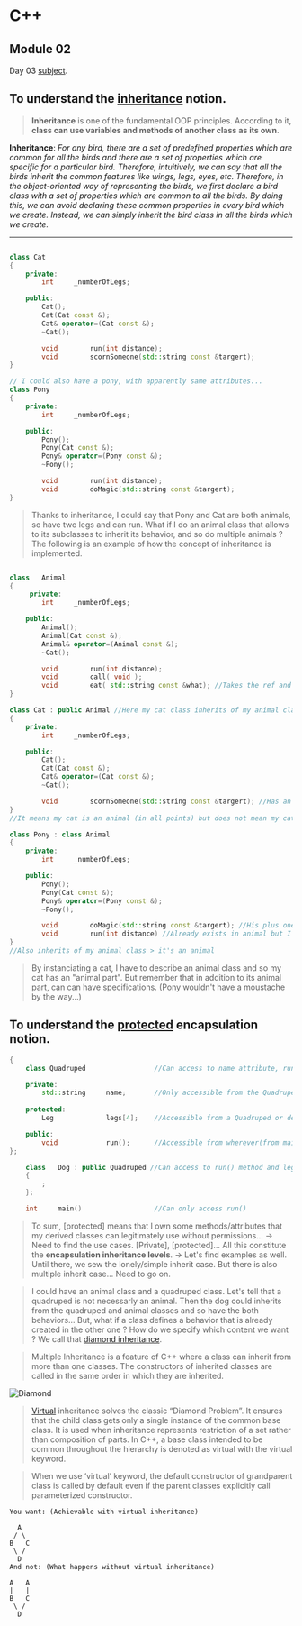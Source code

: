 # C++
## Module 02

Day 03 [subject](https://cdn.intra.42.fr/pdf/pdf/20745/en.subject.pdf).

## To understand the [inheritance](https://www.geeksforgeeks.org/namespace-in-c/#:~:text=Namespace%20is%20a%20feature%20added,declared%20in%20the%20named%20scope.) notion.

> __Inheritance__ is one of the fundamental OOP principles. According to it, __class can use variables and methods of another class as its own__.


__Inheritance__: *For any bird, there are a set of predefined properties which are common for all the birds and there are a set of properties which are specific for a particular bird. Therefore, intuitively, we can say that all the birds inherit the common features like wings, legs, eyes, etc. Therefore, in the object-oriented way of representing the birds, we first declare a bird class with a set of properties which are common to all the birds. By doing this, we can avoid declaring these common properties in every bird which we create. Instead, we can simply inherit the bird class in all the birds which we create.*

---

```cpp

class Cat
{
    private:
        int     _numberOfLegs;

    public:
        Cat();
        Cat(Cat const &);
        Cat& operator=(Cat const &);
        ~Cat();

        void        run(int distance);
        void        scornSomeone(std::string const &targert);
}

// I could also have a pony, with apparently same attributes...
class Pony
{
    private:
        int     _numberOfLegs;

    public:
        Pony();
        Pony(Cat const &);
        Pony& operator=(Pony const &);
        ~Pony();

        void        run(int distance);
        void        doMagic(std::string const &targert);
}

```

> Thanks to inheritance, I could say that Pony and Cat are both animals, so have two legs and can run.
What if I do an animal class that allows to its subclasses to inherit its behavior, and so do multiple animals ? The following is an example of how the concept of inheritance is implemented.

```cpp

class   Animal
{
     private:
        int     _numberOfLegs;

    public:
        Animal();
        Animal(Cat const &);
        Animal& operator=(Animal const &);
        ~Cat();

        void        run(int distance);
        void        call( void );
        void        eat( std::string const &what); //Takes the ref and not a copy?
}

class Cat : public Animal //Here my cat class inherits of my animal class (let's see public and private later...)
{
    private:
        int     _numberOfLegs;

    public:
        Cat();
        Cat(Cat const &);
        Cat& operator=(Cat const &);
        ~Cat();

        void        scornSomeone(std::string const &targert); //Has an extra behavior, in addition to its animal behavior
}
//It means my cat is an animal (in all points) but does not mean my cat is only an animal

class Pony : class Animal
{
    private:
        int     _numberOfLegs;

    public:
        Pony();
        Pony(Cat const &);
        Pony& operator=(Pony const &);
        ~Pony();

        void        doMagic(std::string const &targert); //His plus one own behavior
        void        run(int distance) //Already exists in animal but I can rewrite it in Pony(they may have a different way of running?)
}
//Also inherits of my animal class > it's an animal
```

> By instanciating a cat, I have to describe an animal class and so my cat has an "animal part". But remember that in addition to its animal part, can can have specifications. (Pony wouldn't have a moustache by the way...)

## To understand the [protected](https://docs.microsoft.com/fr-fr/cpp/cpp/protected-cpp?view=msvc-160#:~:text=Le%20protected%20mot%20cl%C3%A9%20sp%C3%A9cifie,de%20la%20d%C3%A9finition%20de%20classe.&text=Les%20classes%20d%C3%A9riv%C3%A9es%20ayant%20un,a%20initialement%20d%C3%A9clar%C3%A9%20ces%20membres.) encapsulation notion.

```cpp
{
    class Quadruped                 //Can access to name attribute, run() method and legs attribute

    private:
        std::string     name;       //Only accessible from the Quadruped object/instance
    
    protected:
        Leg             legs[4];    //Accessible from a Quadruped or derived object/instance

    public:
        void            run();      //Accessible from wherever(from main, from quadruped...)
};

    class   Dog : public Quadruped //Can access to run() method and legs attribute, not the name
    {
        ;
    };

    int     main()                  //Can only access run()

```

> To sum, [protected] means that I own some methods/attributes that my derived classes can legitimately use without permissions... -> Need to find the use cases. [Private], [protected]... All this constitute the __encapsulation inheritance levels__. -> Let's find examples as well.
Until there, we sew the lonely/simple inherit case. But there is also multiple inherit case... Need to go on.

> I could have an animal class and a quadruped class. Let's tell that a quadruped is not necessarly an animal. Then the dog could inherits from the quadruped and animal classes and so have the both behaviors... But, what if a class defines a behavior that is already created in the other one ? How do we specify which content we want ? We call that [diamond inheritance](https://www.geeksforgeeks.org/multiple-inheritance-in-c/).

> Multiple Inheritance is a feature of C++ where a class can inherit from more than one classes.
The constructors of inherited classes are called in the same order in which they are inherited.

![Diamond](https://media.geeksforgeeks.org/wp-content/uploads/20190312133527/Need-of-Containership-in-C.jpg)

> [Virtual](https://en.wikipedia.org/wiki/Virtual_class) inheritance solves the classic “Diamond Problem”. It ensures that the child class gets only a single instance of the common base class. It is used when inheritance represents restriction of a set rather than composition of parts. In C++, a base class intended to be common throughout the hierarchy is denoted as virtual with the virtual keyword.

> When we use ‘virtual’ keyword, the default constructor of grandparent class is called by default even if the parent classes explicitly call parameterized constructor.

```
You want: (Achievable with virtual inheritance)

  A  
 / \  
B   C  
 \ /  
  D 
And not: (What happens without virtual inheritance)

A   A  
|   |
B   C  
 \ /  
  D
```